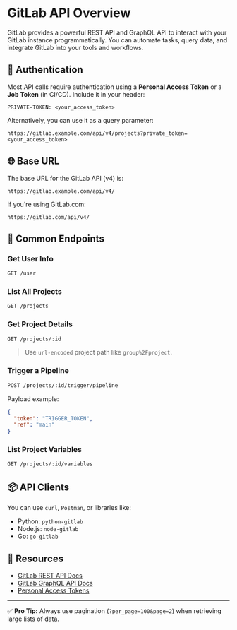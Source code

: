 # GitLab API Overview

GitLab provides a powerful REST API and GraphQL API to interact with your GitLab instance programmatically. You can automate tasks, query data, and integrate GitLab into your tools and workflows.

## 🔑 Authentication

Most API calls require authentication using a **Personal Access Token** or a **Job Token** (in CI/CD). Include it in your header:

```http
PRIVATE-TOKEN: <your_access_token>
```

Alternatively, you can use it as a query parameter:

```http
https://gitlab.example.com/api/v4/projects?private_token=<your_access_token>
```

## 🌐 Base URL

The base URL for the GitLab API (v4) is:

```
https://gitlab.example.com/api/v4/
```

If you're using GitLab.com:

```
https://gitlab.com/api/v4/
```

## 📘 Common Endpoints

### Get User Info

```bash
GET /user
```

### List All Projects

```bash
GET /projects
```

### Get Project Details

```bash
GET /projects/:id
```

> Use `url-encoded` project path like `group%2Fproject`.

### Trigger a Pipeline

```bash
POST /projects/:id/trigger/pipeline
```

Payload example:

```json
{
  "token": "TRIGGER_TOKEN",
  "ref": "main"
}
```

### List Project Variables

```bash
GET /projects/:id/variables
```

## 📦 API Clients

You can use `curl`, `Postman`, or libraries like:

- Python: `python-gitlab`
- Node.js: `node-gitlab`
- Go: `go-gitlab`

## 📎 Resources

- [GitLab REST API Docs](https://docs.gitlab.com/ee/api/)
- [GitLab GraphQL API Docs](https://docs.gitlab.com/ee/api/graphql/)
- [Personal Access Tokens](https://docs.gitlab.com/ee/user/profile/personal_access_tokens.html)

---

✅ **Pro Tip:** Always use pagination (`?per_page=100&page=2`) when retrieving large lists of data.
